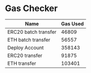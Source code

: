 # Gas Checker

| Name | Gas Used |
| ---- | -------- |
| ERC20 batch transfer | 46809 |
| ETH batch transfer | 56557 |
| Deploy Account | 358143 |
| ERC20 transfer | 91875 |
| ETH transfer | 103401 |
